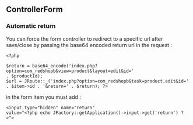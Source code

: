 ## ControllerForm

### Automatic return

You can force the form controller to redirect to a specific url after save/close by passing the base64 encoded return url in the request :

```
<?php

$return = base64_encode('index.php?option=com_redshopb&view=product&layout=edit&id=' 
. $productId);
$url = JRoute::_('index.php?option=com_redshopb&task=product.edit&id=' 
. $item->id . '&return=' . $return); ?>
```

in the form item you must add :

```
<input type="hidden" name="return" 
value="<?php echo JFactory::getApplication()->input->get('return') ?>">
```